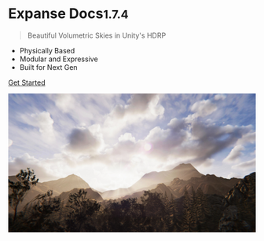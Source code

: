 <!-- _coverpage.md -->

<!-- TODO (LOGO): ![logo](_media/icon.svg) -->

# Expanse Docs<small>1.7.4</small>

> Beautiful Volumetric Skies in Unity's HDRP

- Physically Based
- Modular and Expressive
- Built for Next Gen

[Get Started](#expanse-documentation)

![](img/1-5-0/banner-2.jpg)
